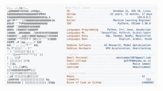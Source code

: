 <picture>
  <source srcset="https://raw.githubusercontent.com/mmazinjameel/mmazinjameel/main/dark_mode.svg?v=1761170895" media="(prefers-color-scheme: dark)">
  <img src="https://raw.githubusercontent.com/mmazinjameel/mmazinjameel/main/light_mode.svg?v=1761170895">
</picture>
